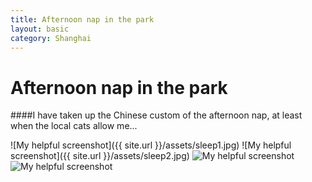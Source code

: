 ```yaml
---
title: Afternoon nap in the park
layout: basic
category: Shanghai
---
```



Afternoon nap in the park
=========================

####I have taken up the Chinese custom of the afternoon nap, at least when the local cats allow me...

![My helpful screenshot]({{ site.url }}/assets/sleep1.jpg)
![My helpful screenshot]({{ site.url }}/assets/sleep2.jpg)
![My helpful screenshot](http://res.cloudinary.com/djfwqxjdx/image/upload/v1412515748/sleep3_xu9r2o.jpg)
![My helpful screenshot](http://res.cloudinary.com/djfwqxjdx/image/upload/v1412515685/sleep4_zta73o.jpg)



